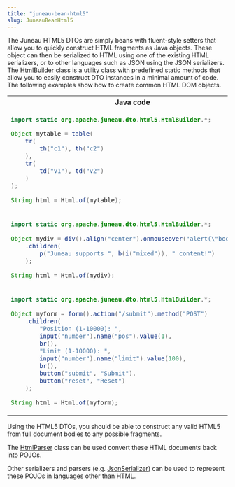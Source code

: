 ```yaml
---
title: "juneau-bean-html5"
slug: JuneauBeanHtml5
---
```


The Juneau HTML5 DTOs are simply beans with fluent-style setters that allow you to quickly construct HTML fragments as
Java objects.
These object can then be serialized to HTML using one of the existing HTML serializers, or to other languages such as
JSON using the JSON serializers.
The <a href="/site/apidocs/org/apache/juneau/bean/html5/HtmlBuilder.html" target="_blank">HtmlBuilder</a> class is a utility class with predefined
static methods that allow you to easily construct DTO instances in a minimal amount of code.
The following examples show how to create common HTML DOM objects.

<table class="code-table">
<tr>
<th>Java code</th>
<th>HTML</th>
</tr>
<tr>
<td>

```java
import static org.apache.juneau.dto.html5.HtmlBuilder.*;

Object mytable = table(
    tr(
        th("c1"), th("c2")
    ),
    tr(
        td("v1"), td("v2")
    )
);

String html = Html.of(mytable);
```

</td>
<td>

```html
<table>
    <tr>
        <th>c1</th>
        <th>c2</th>
    </tr>
    <tr>
        <td>v1</td>
        <td>v2</td>
    </tr>
</table>
```

</td>
</tr>
<tr>
<td>

```java
import static org.apache.juneau.dto.html5.HtmlBuilder.*;

Object mydiv = div().align("center").onmouseover("alert(\"boo!\");")
    .children(
        p("Juneau supports ", b(i("mixed")), " content!")
    );

String html = Html.of(mydiv);
```

</td>
<td>

```html
<div align='center' onmouseover='alert("boo!");'>
    <p>Juneau supports <b><i>mixed</i></b> content!</p>
</div>
```

</td>
</tr>
<tr>
<td>

```java
import static org.apache.juneau.dto.html5.HtmlBuilder.*;

Object myform = form().action("/submit").method("POST")
    .children(
        "Position (1-10000): ",
        input("number").name("pos").value(1),
        br(),
        "Limit (1-10000): ",
        input("number").name("limit").value(100),
        br(),
        button("submit", "Submit"),
        button("reset", "Reset")
    );

String html = Html.of(myform);
```

</td>
<td>

```html
<form action='/submit' method='POST'>
    Position (1-10000):
    <input name='pos' type='number' value='1'/>
    <br/>
    Limit (1-10000):
    <input name='limit' type='number' value='100'/>
    <br/>
    <button type='submit'>Submit</button>
    <button type='reset'>Reset</button>
</form>
```

</td>
</tr>
</table>

Using the HTML5 DTOs, you should be able to construct any valid HTML5 from full document bodies to any possible
fragments.

The <a href="/site/apidocs/org/apache/juneau/html/HtmlParser.html" target="_blank">HtmlParser</a> class can be used convert these HTML documents
back into POJOs.

Other serializers and parsers (e.g.
<a href="/site/apidocs/org/apache/juneau/json/JsonSerializer.html" target="_blank">JsonSerializer</a>) can be used to represent these POJOs in
languages other than HTML.
